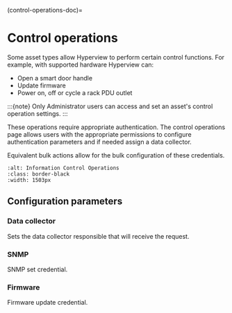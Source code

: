 (control-operations-doc)=

# Control operations

Some asset types allow Hyperview to perform certain control functions. For example, with supported hardware Hyperview can:

- Open a smart door handle
- Update firmware
- Power on, off or cycle a rack PDU outlet

:::{note}
Only Administrator users can access and set an asset's control operation settings.
:::

These operations require appropriate authentication. The control operations page allows users with the appropriate permissions to configure authentication parameters and if needed assign a data collector.

Equivalent bulk actions allow for the bulk configuration of these credentials.

```{image} /asset-management/media/information-control-operations.png
:alt: Information Control Operations
:class: border-black
:width: 1503px
```

## Configuration parameters

### Data collector

Sets the data collector responsible that will receive the request.

### SNMP

SNMP set credential.

### Firmware

Firmware update credential.
